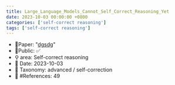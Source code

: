 ```yaml
---
title: Large_Language_Models_Cannot_Self_Correct_Reasoning_Yet
date: 2023-10-03 00:00:00 +0800
categories: ['self-correct reasoning']
tags: ['self-correct reasoning']
---
```


- 📙Paper: "[dgsdg](dsgfdhgf)"
- 🔑Public: ✅
- ⚲ area: Self-correct reasoning
- 📅 Date: 2023-10-03
- 🔎 Taxonomy: advanced / self-correction
- 📝 #References: 49
